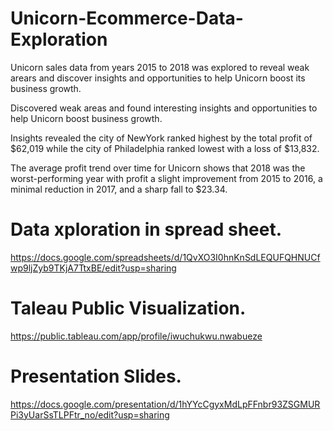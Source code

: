 # Unicorn-Ecommerce-Data-Exploration
Unicorn sales data from years 2015 to 2018 was explored to reveal weak arears and discover insights and opportunities to help Unicorn boost its business growth.

Discovered weak areas and found interesting insights and opportunities to help Unicorn boost business growth.

Insights revealed the city of NewYork ranked highest by the total profit of $62,019 while the city of Philadelphia ranked lowest with a loss of $13,832.

The average profit trend over time for Unicorn shows that 2018 was the worst-performing year with profit a slight improvement from 2015 to 2016, a minimal reduction in 2017, and a sharp fall to $23.34.

# Data xploration in spread sheet.
https://docs.google.com/spreadsheets/d/1QvXO3I0hnKnSdLEQUFQHNUCfwp9ljZyb9TKjA7TtxBE/edit?usp=sharing

# Taleau Public Visualization.
https://public.tableau.com/app/profile/iwuchukwu.nwabueze

# Presentation Slides.
https://docs.google.com/presentation/d/1hYYcCgyxMdLpFFnbr93ZSGMURPi3yUarSsTLPFtr_no/edit?usp=sharing
